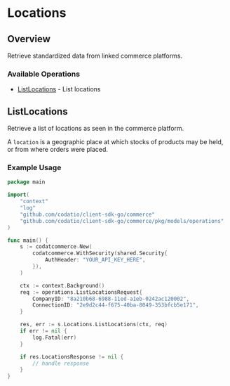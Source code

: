 # Locations

## Overview

Retrieve standardized data from linked commerce platforms.

### Available Operations

* [ListLocations](#listlocations) - List locations

## ListLocations

Retrieve a list of locations as seen in the commerce platform.

A `location` is a geographic place at which stocks of products may be held, or from where orders were placed.

### Example Usage

```go
package main

import(
	"context"
	"log"
	"github.com/codatio/client-sdk-go/commerce"
	"github.com/codatio/client-sdk-go/commerce/pkg/models/operations"
)

func main() {
    s := codatcommerce.New(
        codatcommerce.WithSecurity(shared.Security{
            AuthHeader: "YOUR_API_KEY_HERE",
        }),
    )

    ctx := context.Background()    
    req := operations.ListLocationsRequest{
        CompanyID: "8a210b68-6988-11ed-a1eb-0242ac120002",
        ConnectionID: "2e9d2c44-f675-40ba-8049-353bfcb5e171",
    }

    res, err := s.Locations.ListLocations(ctx, req)
    if err != nil {
        log.Fatal(err)
    }

    if res.LocationsResponse != nil {
        // handle response
    }
}
```
